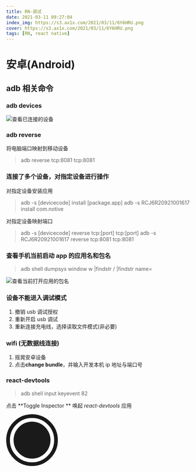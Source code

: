 ```yaml
---
title: RN-调试
date: 2021-03-11 09:27:04
index_img: https://s3.ax1x.com/2021/03/11/6Y6HRU.png
cover: https://s3.ax1x.com/2021/03/11/6Y6HRU.png
tags: [RN, react native]
---
```


# 安卓(Android)

## adb 相关命令

### adb devices

![查看已连接的设备](https://s3.ax1x.com/2021/03/11/6Ygh40.jpg)

### adb reverse

将电脑端口映射到移动设备

> adb reverse tcp:8081 tcp:8081

### 连接了多个设备，对指定设备进行操作

对指定设备安装应用

> adb -s [devicecode] install [package.app]
> adb -s RCJ6R20921001617 install com.notive

对指定设备映射端口

> adb -s [devicecode] reverse tcp:[port] tcp:[port]
> adb -s RCJ6R20921001617 reverse tcp:8081 tcp:8081

### 查看手机当前启动 app 的应用名和包名

> adb shell dumpsys window w |findstr \/ |findstr name=

![查看当前打开应用的包名](https://s3.ax1x.com/2021/03/11/6YR0l8.jpg)

### 设备不能进入调试模式

1. 撤销 usb 调试授权
2. 重新开启 usb 调试
3. 重新连接充电线，选择读取文件模式(非必要)

### wifi (无数据线连接)

1. 摇晃安卓设备
2. 点击**change bundle**，并输入开发本机 ip 地址与端口号

### react-devtools

> adb shell input keyevent 82

点击 **Toggle Inspector ** 唤起 _react-devtools_ 应用

<div style="width: 100px; height: 100px;
  border-radius: 50%;
  padding: 10px;
  border: 10px solid;
  background-color: currentColor;
  background-clip:content-box;"></div>
